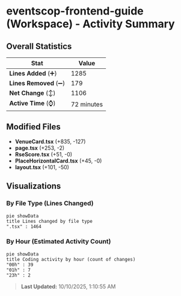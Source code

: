 # eventscop-frontend-guide (Workspace) - Activity Summary 

## Overall Statistics

| Stat                   | Value                                                             |
| ---------------------- | ----------------------------------------------------------------- |
| **Lines Added** (➕)   | 1285                                          |
| **Lines Removed** (➖) | 179                                        |
| **Net Change** (↕)    | 1106                |
| **Active Time** (⌚)   | 72 minutes |


## Modified Files
- **VenueCard.tsx** (+835, -127)
- **page.tsx** (+253, -2)
- **RseScore.tsx** (+51, -0)
- **PlaceHorizontalCard.tsx** (+45, -0)
- **layout.tsx** (+101, -50)

## Visualizations

### By File Type (Lines Changed)

```mermaid
pie showData
title Lines changed by file type
".tsx" : 1464
```

### By Hour (Estimated Activity Count)

```mermaid
pie showData
title Coding activity by hour (count of changes)
"00h" : 39
"01h" : 7
"23h" : 2
```


> **Last Updated:** 10/10/2025, 1:10:55 AM